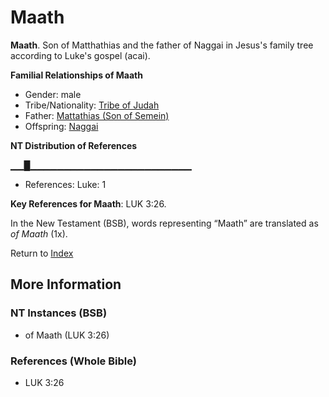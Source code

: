 # Maath
**Maath**. 
Son of Matthathias and the father of Naggai in Jesus's family tree according to Luke's gospel (acai). 




**Familial Relationships of Maath**


* Gender: male
* Tribe/Nationality: [Tribe of Judah](../../../groups/md/acai/Judah.md)
* Father: [Mattathias (Son of Semein)](Mattathias.2.md)
* Offspring: [Naggai](Naggai.md)


**NT Distribution of References**

▁▁█▁▁▁▁▁▁▁▁▁▁▁▁▁▁▁▁▁▁▁▁▁▁▁▁
* References: Luke: 1



**Key References for Maath**: 
LUK 3:26. 




In the New Testament (BSB), words representing “Maath” are translated as 
*of Maath* (1x). 


Return to [Index](00-Index.md)

## More Information

### NT Instances (BSB)

* of Maath (LUK 3:26)



### References (Whole Bible)

* LUK 3:26



